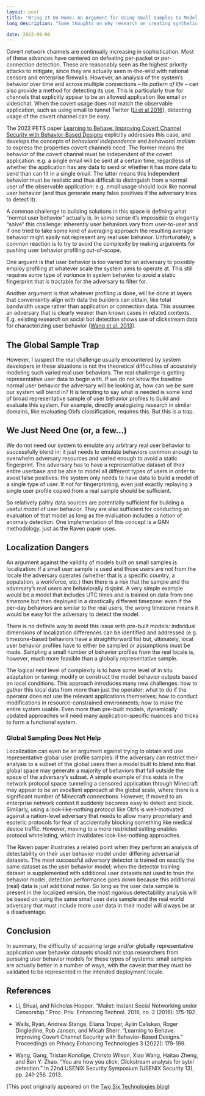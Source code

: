 ```yaml
---
layout: post
title: "Bring It On Home: An Argument for Using Small Samples to Model Patterns of Life"
long_description: "Some thoughts on why research on creating synthetic user behavior is tractable even without large data sets."

date: 2023-09-06
---
```


Covert network channels are continually increasing in sophistication. Most of these advances have centered on defeating per-packet or per-connection detection. These are reasonably seen as the highest priority attacks to mitigate, since they are actually seen in-the-wild with national censors and enterprise firewalls. However, an analysis of the system’s behavior over time and across multiple connections – its _pattern of life_ – can also provide a method for detecting its use. This is particularly true for channels that explicitly appear to be an allowed application like email or videochat. When the covert usage does not match the observable application, such as using email to tunnel Twitter ([Li et al 2016](https://censorbib.nymity.ch/pdf/Li2016a.pdf)), detecting usage of the covert channel can be easy.

The 2022 PETS paper [Learning to Behave: Improving Covert Channel Security with Behavior-Based Designs](https://petsymposium.org/2022/files/papers/issue3/popets-2022-0068.pdf) explicitly addresses this case, and develops the concepts of _behavioral independence_ and _behavioral realism_ to express the properties covert channels need. The former means the behavior of the covert channel must be independent of the covert application: e.g. a single email will be sent at a certain time, regardless of whether the application has any data to send or whether it has more data to send than can fit in a single email. The latter means this independent behavior must be realistic and thus difficult to distinguish from a normal user of the observable application: e.g. email usage should look like normal user behavior (and thus generate many false positives if the adversary tries to detect it).

A common challenge to building solutions in this space is defining what “normal user behavior” actually is. In some sense it’s impossible to elegantly “solve” this challenge: inherently user behaviors vary from user-to-user and if one tried to take some kind of averaging approach the resulting average behavior might easily not represent any real user behavior. Unfortunately, a common reaction is to try to avoid the complexity by making arguments for pushing user behavior profiling out-of-scope.

One arguent is that user behavior is too varied for an adversary to possibly employ profiling at whatever scale the system aims to operate at. This still requires some type of _variance_ in system behavior to avoid a static fingerprint that _is_ tractable for the adversary to filter for. 

Another argument is that whatever profiling _is_ done, will be done at layers that conveniently align with data the builders can obtain, like total bandwidth usage rather than application or connection data. This assumes an adversary that is clearly weaker than known cases in related contexts. E.g. existing research on social bot detection shows use of clickstream data for characterizing user behavior ([Wang et al. 2013](https://www.usenix.org/system/files/conference/usenixsecurity13/sec13-paper_wang_0.pdf)).

## The Global Sample Trap

However, I suspect the real challenge usually encountered by system developers in these situations is not the theoretical difficulties of accurately modeling such varied real user behaviors. The real challenge is getting representative user data to begin with. If we do not know the baseline normal user behavior the adversary will be looking at, how can we be sure our system will blend in? It is tempting to say what is needed is some kind of broad representative sample of user behavior profiles to build and evaluate this system. For example, directly analogizing research in similar domains, like evaluating Obfs classification, requires this. But this is a trap. 


## We Just Need One (or, a few…)

We do not need our system to emulate any arbitrary real user behavior to successfully blend in; it just needs to emulate behaviors common enough to overwhelm adversary resources and varied enough to avoid a static fingerprint. The adversary has to have a representative dataset of their entire userbase and be able to model all different types of users in order to avoid false positives: the system only needs to have data to build a model of a single type of user. If not for fingerprinting, even just exactly replaying a single user profile copied from a real sample should be sufficient.

So relatively paltry data sources are potentially sufficient for building a useful model of user behavior. They are also sufficient for conducting an evaluation of that model as long as the evaluation includes a notion of anomaly detection. One implementation of this concept is a GAN methodology, just as the Raven paper uses. 

## Localization Dangers

An argument against the validity of models built on small samples is localization: if a small user sample is used and those users are not from the locale the adversary operates (whether that is a specific country, a population, a workforce, etc.) then there is a risk that the sample and the adversary’s real users are behaviorally disjoint. A very simple example would be a model that includes UTC times and is trained on data from one timezone but then deployed in a drastically different timezone: even if the per-day behaviors are similar to the real users, the wrong timezone means it would be easy for the adversary to detect the model. 

There is no definite way to avoid this issue with pre-built models: individual dimensions of localization differences can be identified and addressed (e.g. timezone-based behaviors have a straightforward fix) but, ultimately, local user behavior profiles have to either be sampled or assumptions must be made. Sampling a small number of behavior profiles from the real locale is, however, much more feasible than a globally representative sample.

The logical next level of complexity is to have some level of in situ adaptation or tuning: modify or construct the model behavior outputs based on local conditions. This approach introduces many new challenges: how to gather this local data from more than just the operator; what to do if the operator does not use the relevant applications themselves; how to conduct modifications in resource-constrained environments; how to make the entire system usable. Even more than pre-built models, dynamically updated approaches will need many application-specific nuances and tricks to form a functional system.

### Global Sampling Does Not Help

Localization can even be an argument against trying to obtain and use representative global user profile samples: if the adversary can restrict their analysis to a subset of the global users then a model built to blend into that global space may generate a majority of behaviors that fall outside the space of the adversary’s subset. A simple example of this exists in the network protocol space: tunneling a censored application through Minecraft may appear to be an excellent approach at the global scale, where there is a significant number of Minecraft connections. However, if moved to an enterprise network context it suddenly becomes easy to detect and block. Similarly, using a look-like-nothing protocol like Obfs is well-motivated against a nation-level adversary that needs to allow many proprietary and esoteric protocols for fear of accidentally blocking something like medical device traffic. However, moving to a more restricted setting enables protocol whitelisting, which invalidates look-like-nothing approaches.

The Raven paper illustrates a related point when they perform an analysis of detectability on their user behavior model under differing adversarial datasets. The most successful adversary detector is trained on exactly the same dataset as the user behavior model; when the detector training dataset is supplemented with additional user datasets not used to train the behavior model, detection performance goes down because this additional (real) data is just additional noise. So long as the user data sample is present in the localized version, the most rigorous detectability analysis will be based on using the same small user data sample and the real world adversary that must include more user data in their model will always be at a disadvantage.

## Conclusion

In summary, the difficulty of acquiring large and/or globally representative application user behavior datasets should not stop researchers from pursuing user behavior models for these types of systems: small samples are actually better in a number of ways, with the caveat that they must be validated to be represented in the intended deployment locale.

## References

- Li, Shuai, and Nicholas Hopper. “Mailet: Instant Social Networking under Censorship.” Proc. Priv. Enhancing Technol. 2016, no. 2 (2016): 175-192.

- Wails, Ryan, Andrew Stange, Eliana Troper, Aylin Caliskan, Roger Dingledine, Rob Jansen, and Micah Sherr. “Learning to Behave: Improving Covert Channel Security with Behavior-Based Designs.” Proceedings on Privacy Enhancing Technologies 3 (2022): 179-199.

- Wang, Gang, Tristan Konolige, Christo Wilson, Xiao Wang, Haitao Zheng, and Ben Y. Zhao. “You are how you click: Clickstream analysis for sybil detection.” In 22nd USENIX Security Symposium (USENIX Security 13), pp. 241-256. 2013.


(This post originally appeared on the [Two Six Technologies blog](https://twosixtech.com/blog/bring-it-on-home-an-argument-for-using-small-samples-to-model-patterns-of-life/))
